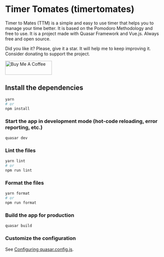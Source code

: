 # Timer Tomates (timertomates)

Timer to Mates (TTM) is a simple and easy to use timer that helps you to manage your time better. It is based on the Pomodoro Methodology and free to use. It is a project made with Quasar Framework and Vue.js. Always free and open source.

Did you like it? Please, give it a star. It will help me to keep improving it.
Consider donating to support the project.

<a href="https://www.buymeacoffee.com/thiagovars" target="_blank"><img src="https://cdn.buymeacoffee.com/buttons/v2/default-yellow.png" alt="Buy Me A Coffee" style="height: 45px !important;width: 150px !important;" ></a>

## Install the dependencies

```bash
yarn
# or
npm install
```

### Start the app in development mode (hot-code reloading, error reporting, etc.)

```bash
quasar dev
```

### Lint the files

```bash
yarn lint
# or
npm run lint
```

### Format the files

```bash
yarn format
# or
npm run format
```

### Build the app for production

```bash
quasar build
```

### Customize the configuration

See [Configuring quasar.config.js](https://v2.quasar.dev/quasar-cli-vite/quasar-config-js).
